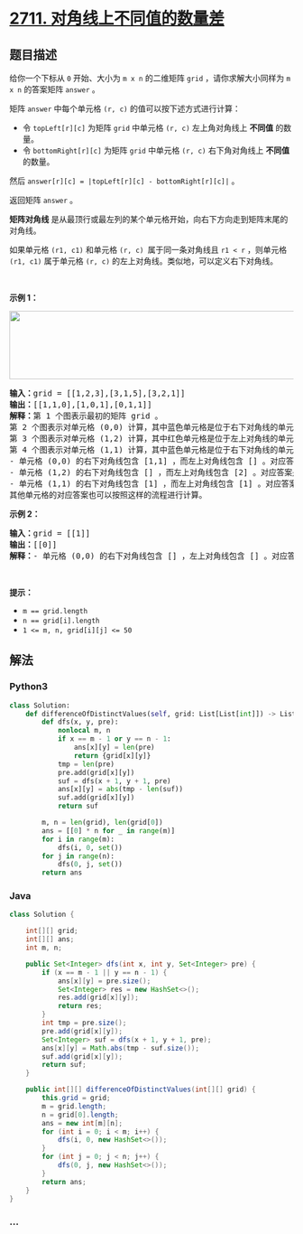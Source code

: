 # [2711. 对角线上不同值的数量差](https://leetcode-cn.com/problems/difference-of-number-of-distinct-values-on-diagonals)



## 题目描述

<!-- 这里写题目描述 -->

<p>给你一个下标从 <code>0</code> 开始、大小为 <code>m x n</code> 的二维矩阵 <code>grid</code> ，请你求解大小同样为 <code>m x n</code> 的答案矩阵 <code>answer</code> 。</p>

<p>矩阵 <code>answer</code> 中每个单元格 <code>(r, c)</code> 的值可以按下述方式进行计算：</p>

<ul>
	<li>令 <code>topLeft[r][c]</code> 为矩阵 <code>grid</code> 中单元格 <code>(r, c)</code> 左上角对角线上 <strong>不同值</strong> 的数量。</li>
	<li>令 <code>bottomRight[r][c]</code> 为矩阵 <code>grid</code> 中单元格 <code>(r, c)</code> 右下角对角线上 <strong>不同值</strong> 的数量。</li>
</ul>

<p>然后 <code>answer[r][c] = |topLeft[r][c] - bottomRight[r][c]|</code> 。</p>

<p>返回矩阵 <code>answer</code> 。</p>

<p><strong>矩阵对角线</strong> 是从最顶行或最左列的某个单元格开始，向右下方向走到矩阵末尾的对角线。</p>

<p>如果单元格 <code>(r1, c1)</code> 和单元格 <code>(r, c) </code>属于同一条对角线且 <code>r1 &lt; r</code> ，则单元格 <code>(r1, c1)</code> 属于单元格 <code>(r, c)</code> 的左上对角线。类似地，可以定义右下对角线。</p>

<p>&nbsp;</p>

<p><strong>示例 1：</strong></p>
<img alt="" src="https://assets.leetcode.com/uploads/2023/04/19/ex2.png" style="width: 786px; height: 121px;" />
<pre>
<strong>输入：</strong>grid = [[1,2,3],[3,1,5],[3,2,1]]
<strong>输出：</strong>[[1,1,0],[1,0,1],[0,1,1]]
<strong>解释：</strong>第 1 个图表示最初的矩阵 grid 。&nbsp;
第 2 个图表示对单元格 (0,0) 计算，其中蓝色单元格是位于右下对角线的单元格。
第 3 个图表示对单元格 (1,2) 计算，其中红色单元格是位于左上对角线的单元格。
第 4 个图表示对单元格 (1,1) 计算，其中蓝色单元格是位于右下对角线的单元格，红色单元格是位于左上对角线的单元格。
- 单元格 (0,0) 的右下对角线包含 [1,1] ，而左上对角线包含 [] 。对应答案是 |1 - 0| = 1 。
- 单元格 (1,2) 的右下对角线包含 [] ，而左上对角线包含 [2] 。对应答案是 |0 - 1| = 1 。
- 单元格 (1,1) 的右下对角线包含 [1] ，而左上对角线包含 [1] 。对应答案是 |1 - 1| = 0 。
其他单元格的对应答案也可以按照这样的流程进行计算。
</pre>

<p><strong>示例 2：</strong></p>

<pre>
<strong>输入：</strong>grid = [[1]]
<strong>输出：</strong>[[0]]
<strong>解释：</strong>- 单元格 (0,0) 的右下对角线包含 [] ，左上对角线包含 [] 。对应答案是 |0 - 0| = 0 。
</pre>

<p>&nbsp;</p>

<p><strong>提示：</strong></p>

<ul>
	<li><code>m == grid.length</code></li>
	<li><code>n == grid[i].length</code></li>
	<li><code>1 &lt;= m, n, grid[i][j] &lt;= 50</code></li>
</ul>


## 解法

<!-- 这里可写通用的实现逻辑 -->

<!-- tabs:start -->

### **Python3**

<!-- 这里可写当前语言的特殊实现逻辑 -->

```python
class Solution:
    def differenceOfDistinctValues(self, grid: List[List[int]]) -> List[List[int]]:
        def dfs(x, y, pre):
            nonlocal m, n
            if x == m - 1 or y == n - 1:
                ans[x][y] = len(pre)
                return {grid[x][y]}
            tmp = len(pre)
            pre.add(grid[x][y])
            suf = dfs(x + 1, y + 1, pre)
            ans[x][y] = abs(tmp - len(suf))
            suf.add(grid[x][y])
            return suf

        m, n = len(grid), len(grid[0])
        ans = [[0] * n for _ in range(m)]
        for i in range(m):
            dfs(i, 0, set())
        for j in range(n):
            dfs(0, j, set())
        return ans
```

### **Java**

<!-- 这里可写当前语言的特殊实现逻辑 -->

```java
class Solution {

    int[][] grid;
    int[][] ans;
    int m, n;

    public Set<Integer> dfs(int x, int y, Set<Integer> pre) {
        if (x == m - 1 || y == n - 1) {
            ans[x][y] = pre.size();
            Set<Integer> res = new HashSet<>();
            res.add(grid[x][y]);
            return res;
        }
        int tmp = pre.size();
        pre.add(grid[x][y]);
        Set<Integer> suf = dfs(x + 1, y + 1, pre);
        ans[x][y] = Math.abs(tmp - suf.size());
        suf.add(grid[x][y]);
        return suf;
    } 

    public int[][] differenceOfDistinctValues(int[][] grid) {
        this.grid = grid;
        m = grid.length;
        n = grid[0].length;
        ans = new int[m][n];
        for (int i = 0; i < m; i++) {
            dfs(i, 0, new HashSet<>());
        }
        for (int j = 0; j < n; j++) {
            dfs(0, j, new HashSet<>());
        }
        return ans;
    }
}
```

### **...**

```

```

<!-- tabs:end -->
